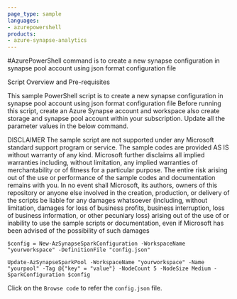 ```yaml
---
page_type: sample
languages:
- azurepowershell
products:
- azure-synapse-analytics
---
```


#AzurePowerShell command is to create a new synapse configuration in synapse pool account using json format configuration file

Script Overview and Pre-requisites

This sample PowerShell script is to create a new synapse configuration in synapse pool account using json format configuration file
Before running this script, create an Azure Synapse account and workspace also create storage and synapse pool account within your subscription.
Update all the parameter values in the below command.

DISCLAIMER
The sample script are not supported under any Microsoft standard support program or service. The sample codes are provided AS IS without warranty of any kind. Microsoft further disclaims all implied warranties including, without limitation, any implied warranties of merchantability or of fitness for a particular purpose. The entire risk arising out of the use or performance of the sample codes and documentation remains with you. In no event shall Microsoft, its authors, owners of this repository or anyone else involved in the creation, production, or delivery of the scripts be liable for any damages whatsoever (including, without limitation, damages for loss of business profits, business interruption, loss of business information, or other pecuniary loss) arising out of the use of or inability to use the sample scripts or documentation, even if Microsoft has been advised of the possibility of such damages

```
$config = New-AzSynapseSparkConfiguration -WorkspaceName "yourworkspace" -DefinitionFile "config.json"

Update-AzSynapseSparkPool -WorkspaceName "yourworkspace" -Name "yourpool" -Tag @{"key" = "value"} -NodeCount 5 -NodeSize Medium -SparkConfiguration $config
```

Click on the `Browse code` to refer the `config.json` file.
